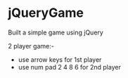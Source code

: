 jQueryGame
==========

Built a simple game using jQuery

2 player game:-
- use arrow keys for 1st player
- use num pad 2 4 8 6 for 2nd player
